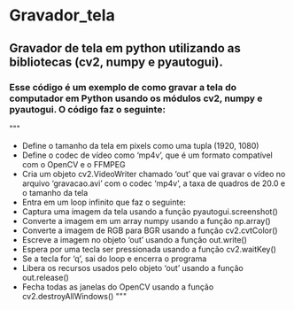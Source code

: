 # Gravador_tela

## Gravador de tela em python utilizando as bibliotecas (cv2, numpy e pyautogui).

### Esse código é um exemplo de como gravar a tela do computador em Python usando os módulos cv2, numpy e pyautogui. O código faz o seguinte:
"""
+ Define o tamanho da tela em pixels como uma tupla (1920, 1080)
+ Define o codec de vídeo como ‘mp4v’, que é um formato compatível com o OpenCV e o FFMPEG
+ Cria um objeto cv2.VideoWriter chamado ‘out’ que vai gravar o vídeo no arquivo ‘gravacao.avi’ com o codec ‘mp4v’, a taxa de quadros de 20.0 e o tamanho da tela
+ Entra em um loop infinito que faz o seguinte:
+ Captura uma imagem da tela usando a função pyautogui.screenshot()
+ Converte a imagem em um array numpy usando a função np.array()
+ Converte a imagem de RGB para BGR usando a função cv2.cvtColor()
+ Escreve a imagem no objeto ‘out’ usando a função out.write()
+ Espera por uma tecla ser pressionada usando a função cv2.waitKey()
+ Se a tecla for ‘q’, sai do loop e encerra o programa
+ Libera os recursos usados pelo objeto ‘out’ usando a função out.release()
+ Fecha todas as janelas do OpenCV usando a função cv2.destroyAllWindows()
"""

